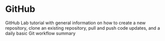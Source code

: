 # GitHub
GitHub Lab tutorial with general information on how to create a new repository, clone an existing repository, pull and push code updates, and a daily basic Git workflow summary
